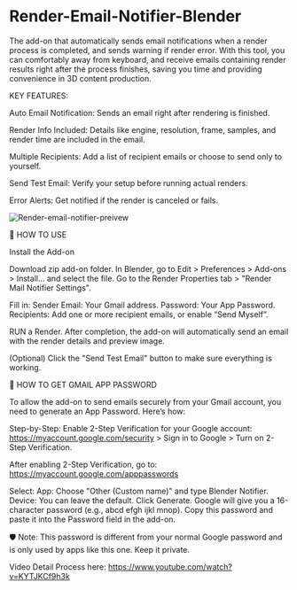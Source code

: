 # Render-Email-Notifier-Blender
The add-on that automatically sends email notifications when a render process is completed, and sends warning if render error. With this tool, you can comfortably away from keyboard, and receive emails containing render results right after the process finishes, saving you time and providing convenience in 3D content production.


KEY FEATURES:

Auto Email Notification: Sends an email right after rendering is finished.

Render Info Included: Details like engine, resolution, frame, samples, and render time are included in the email.

Multiple Recipients: Add a list of recipient emails or choose to send only to yourself.

Send Test Email: Verify your setup before running actual renders.

Error Alerts: Get notified if the render is canceled or fails.

![Render-email-notifier-preivew](https://github.com/user-attachments/assets/f1a5071e-c29b-4753-b74d-c8fb238ebea2)


📘 HOW TO USE

Install the Add-on

Download zip add-on folder.
In Blender, go to Edit > Preferences > Add-ons > Install... and select the file.
Go to the Render Properties tab > "Render Mail Notifier Settings".

Fill in:
Sender Email: Your Gmail address.
Password: Your App Password.
Recipients: Add one or more recipient emails, or enable “Send Myself”.

RUN a Render. After completion, the add-on will automatically send an email with the render details and preview image.

(Optional) Click the "Send Test Email" button to make sure everything is working.


  
🔐 HOW TO GET GMAIL APP PASSWORD

To allow the add-on to send emails securely from your Gmail account, you need to generate an App Password. Here’s how:

Step-by-Step:
Enable 2-Step Verification for your Google account:
https://myaccount.google.com/security > Sign in to Google > Turn on 2-Step Verification.

After enabling 2-Step Verification, go to:
https://myaccount.google.com/apppasswords

Select:
App: Choose "Other (Custom name)" and type Blender Notifier.
Device: You can leave the default.
Click Generate.
Google will give you a 16-character password (e.g., abcd efgh ijkl mnop).
Copy this password and paste it into the Password field in the add-on.

🛡️ Note: This password is different from your normal Google password and is only used by apps like this one. Keep it private.

Video Detail Process here: https://www.youtube.com/watch?v=KYTJKCf9h3k
